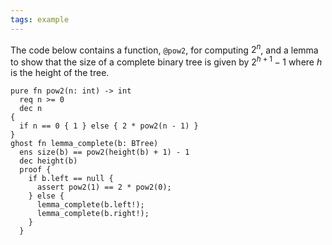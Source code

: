 ```yaml
---
tags: example
---
```


The code below contains a function, `@pow2`, for computing $2^n$, and a lemma to show that the size of a complete binary tree is given by $2^{h+1}-1$ where $h$ is the height of the tree.

```{.mist .numberLines offset="59"}
pure fn pow2(n: int) -> int
  req n >= 0
  dec n
{
  if n == 0 { 1 } else { 2 * pow2(n - 1) }
}
ghost fn lemma_complete(b: BTree)
  ens size(b) == pow2(height(b) + 1) - 1
  dec height(b)
  proof {
    if b.left == null {
      assert pow2(1) == 2 * pow2(0);
    } else {
      lemma_complete(b.left!);
      lemma_complete(b.right!);
    }
  }
```